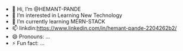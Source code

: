 - 👋 Hi, I’m @HEMANT-PANDE
- 👀 I’m interested in Learning New Technology 
- 🌱 I’m currently learning MERN-STACK
- 📫 linkdin:https://www.linkedin.com/in/hemant-pande-2204262b2/
- 😄 Pronouns: ...
- ⚡ Fun fact: ...

<!---
HEMANT-PANDE/HEMANT-PANDE is a ✨ special ✨ repository because its `README.md` (this file) appears on your GitHub profile.
You can click the Preview link to take a look at your changes.
--->
